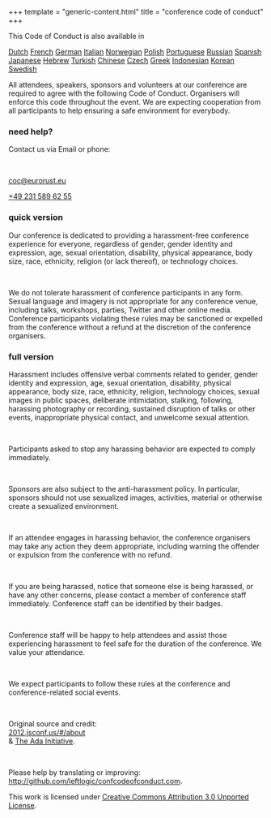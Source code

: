 +++
template = "generic-content.html"
title = "conference code of conduct"
+++

<div class="box">
  <p>This Code of Conduct is also available in</p>
  <div class="languages">
  <a href="https://confcodeofconduct.com/index-nl.html">Dutch</a> <a
    href="https://confcodeofconduct.com/index-fr.html">French</a> <a
    href="https://confcodeofconduct.com/index-de.html">German</a> <a
    href="https://confcodeofconduct.com/index-it.html">Italian</a> <a
    href="https://confcodeofconduct.com/index-no.html">Norwegian</a> <a
    href="https://confcodeofconduct.com/index-pl.html">Polish</a> <a
    href="https://confcodeofconduct.com/index-pt-br.html">Portuguese</a> <a
    href="https://confcodeofconduct.com/index-ru.html">Russian</a> <a
    href="https://confcodeofconduct.com/index-es.html">Spanish</a> <a
    href="https://confcodeofconduct.com/index-ja.html">Japanese</a> <a
    href="https://confcodeofconduct.com/index-he.html">Hebrew</a> <a
    href="https://confcodeofconduct.com/index-tr.html">Turkish</a> <a
    href="https://confcodeofconduct.com/index-tw.html">Chinese</a> <a
    href="https://confcodeofconduct.com/index-cz.html">Czech</a> <a
    href="https://confcodeofconduct.com/index-gr.html">Greek</a> <a
    href="https://confcodeofconduct.com/index-id.html">Indonesian</a> <a
    href="https://confcodeofconduct.com/index-kr.html">Korean</a> <a
    href="https://confcodeofconduct.com/index-sv.html">Swedish</a>
  </div>
  <p>
    All attendees, speakers, sponsors and volunteers at our conference are required to agree with the following Code
    of Conduct. Organisers will enforce this code throughout the event. We are expecting cooperation from all
    participants to help ensuring a safe environment for everybody.
  </p>
</div>
    <h3>need help?</h3>
    <div class="box text-centered">
    <p>Contact us via Email or phone:</p>
    <br>
    <p>
      <a href="mailto:coc@eurorust.eu">coc@eurorust.eu</a>
    </p>
    <p>
    <a href="tel:+49 231 589 62 55">+49 231 589 62 55</a>
    </p>
    </div>
    <h3>quick version</h3>
    <div class="box">
    <p>
      Our conference is dedicated to providing a harassment-free conference experience for everyone, regardless of
      gender, gender identity and expression, age, sexual orientation, disability, physical appearance, body size, race,
      ethnicity, religion (or lack thereof), or technology choices.</p><br><p>We do not tolerate harassment of conference
      participants in any form. Sexual language and imagery is not appropriate for any conference venue, including
      talks, workshops, parties, Twitter and other online media. Conference participants violating these rules may be
      sanctioned or expelled from the conference without a refund at the discretion of the conference organisers.
    </p>
    </div>
    <h3>full version</h3>
    <div class="box">
    <p>
      Harassment includes offensive verbal comments related to gender, gender identity and expression, age, sexual
      orientation, disability, physical appearance, body size, race, ethnicity, religion, technology choices, sexual
      images in public spaces, deliberate intimidation, stalking, following, harassing photography or recording,
      sustained disruption of talks or other events, inappropriate physical contact, and unwelcome sexual attention.
    </p>
    <br>
    <p>
      Participants asked to stop any harassing behavior are expected to comply immediately.
    </p>
    <br>
    <p>
      Sponsors are also subject to the anti-harassment policy. In particular, sponsors should not use sexualized images,
      activities, material or otherwise create a sexualized environment.
    </p>
    <br>
    <p>
      If an attendee engages in harassing behavior, the conference organisers may take any action they deem appropriate,
      including warning the offender or expulsion from the conference with no refund.
    </p>
    <br>
    <p>
      If you are being harassed, notice that someone else is being harassed, or have any other concerns, please contact
      a member of conference staff immediately. Conference staff can be identified by their badges.
    </p>
    <br>
    <p>
      Conference staff will be happy to help attendees and assist those experiencing harassment to feel safe for the
      duration of the conference. We value your attendance.
    </p>
    <br>
    <p>
      We expect participants to follow these rules at the conference and conference-related social events.
    </p>
    <br>
    <p class="note">
      Original source and credit:
      <br>
      <a href="http://2012.jsconf.us/#/about">2012.jsconf.us/#/about</a><br>& <a
        href="http://geekfeminism.wikia.com/wiki/Conference_anti-harassment/Policy">The Ada Initiative</a>.
    </p>
    <br>
    <p class="note">
      Please help by translating or improving: <a
        href="http://github.com/leftlogic/confcodeofconduct.com">http://github.com/leftlogic/confcodeofconduct.com</a>.
    </p>
    <!-- <br> -->
    <p class="note">
      This work is licensed under <a href="http://creativecommons.org/licenses/by/3.0/deed.en_US">Creative Commons
        Attribution 3.0 Unported License</a>.
    </p>
    </div>
